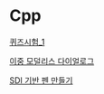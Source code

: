 # Cpp
<a href = "https://github.com/ksh19/Cpp/blob/main/Quiz_1.cpp">퀴즈시험_1</a>
<p></p>
<a href = "https://github.com/ksh19/Cpp/blob/main/%EC%9D%B4%EC%A4%91%20%EB%AA%A8%EB%8D%9C%EB%A6%AC%EC%8A%A4%20%EB%8B%A4%EC%9D%B4%EC%96%BC%EB%A1%9C%EA%B7%B8.md">이중 모덜리스 다이얼로그</a>
<p></p>
<a href = "https://github.com/ksh19/Cpp/new/main">SDI 기반 펜 만들기</a>
